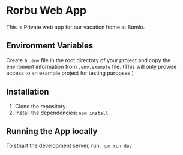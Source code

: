 # Rorbu Web App
This is Private web app for our vacation home at Bømlo.

## Environment Variables

Create a `.env` file in the root directory of your project and copy the enviroment information from `.env.example` file. (This will only provide access to an example project for testing purposes.) 

## Installation
1. Clone the repository.
2. Install the dependencies: ```npm install ```

## Running the App locally
To sthart the development server, run: ```npm run dev```
